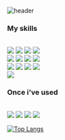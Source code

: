 ![header](https://capsule-render.vercel.app/api?type=venom&color=auto&height=300&section=header&text=00Hwang's%20GIT&fontSize=90)

<h3> My skills </h3>
<div>
  <br>
  <img src="https://img.shields.io/badge/C++-00599C?style=flat-square&logo=cplusplus&logoColor=white">
  <img src="https://img.shields.io/badge/JavaScript-F7DF1E?style=flat-square&logo=javascript&logoColor=black">
  <img src="https://img.shields.io/badge/Mysql-4479A1?style=flat-square&logo=mysql&logoColor=white">
  <img src="https://img.shields.io/badge/Oracle-F80000?style=flat-square&logo=oracle&logoColor=white">
  <br>
  <img src="https://img.shields.io/badge/HTML-E34F26?style=flat-square&logo=html5&logoColor=white">
  <img src="https://img.shields.io/badge/CSS-1572B6?style=flat-square&logo=css3&logoColor=white">
  <img src="https://img.shields.io/badge/PHP-777BB4?style=flat-square&logo=php&logoColor=white">
  <img src="https://img.shields.io/badge/Spring-Boot-6DB33F?style=flat-square&logo=spring-boot&logoColor=white">
  <br>
  <img src="https://img.shields.io/badge/NotePad++-90E59A?style=flat-square&logo=notepadplusplus&logoColor=white">
  <img src="https://img.shields.io/badge/FileZilla-BF0000?style=flat-square&logo=filezilla&logoColor=white">
  <img src="https://img.shields.io/badge/GitHub-181717?style=flat-square&logo=github&logoColor=white">
  <img src="https://img.shields.io/badge/Notion-000000?style=flat-square&logo=notion&logoColor=white">
  <br>
  <img src="https://img.shields.io/badge/Eclipse-2C2255?style=flat-square&logo=eclipseide&logoColor=white">
  
  <h3> Once i've used </h3>
  <br>
  <img src="https://img.shields.io/badge/AWS-232F3E?style=flat-square&logo=amazonwebservices&logoColor=white">
  <img src="https://img.shields.io/badge/AmazonRDS-527FFF?style=flat-square&logo=amazonrds&logoColor=white">
  <img src="https://img.shields.io/badge/Node.js-5FA04E?style=flat-square&logo=nodedotjs&logoColor=white">
  <img src="https://img.shields.io/badge/AndroidStudio-3DDC84?style=flat-square&logo=androidstudio&logoColor=black">
</div>

[![Top Langs](https://github-readme-stats.vercel.app/api/top-langs/?username=rahyun3746)](https://github.com/rahyun3746/github-readme-stats)
